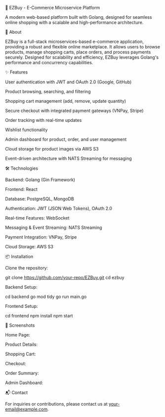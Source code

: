🛒 EZBuy - E-Commerce Microservice Platform

A modern web-based platform built with Golang, designed for seamless online shopping with a scalable and high-performance architecture.

🚀 About

EZBuy is a full-stack microservices-based e-commerce application, providing a robust and flexible online marketplace. It allows users to browse products, manage shopping carts, place orders, and process payments securely. Designed for scalability and efficiency, EZBuy leverages Golang's performance and concurrency capabilities.

✨ Features

User authentication with JWT and OAuth 2.0 (Google, GitHub)

Product browsing, searching, and filtering

Shopping cart management (add, remove, update quantity)

Secure checkout with integrated payment gateways (VNPay, Stripe)

Order tracking with real-time updates

Wishlist functionality

Admin dashboard for product, order, and user management

Cloud storage for product images via AWS S3

Event-driven architecture with NATS Streaming for messaging

🛠️ Technologies

Backend: Golang (Gin Framework)

Frontend: React

Database: PostgreSQL, MongoDB

Authentication: JWT (JSON Web Tokens), OAuth 2.0

Real-time Features: WebSocket

Messaging & Event Streaming: NATS Streaming

Payment Integration: VNPay, Stripe

Cloud Storage: AWS S3

📦 Installation

Clone the repository:

  git clone https://github.com/your-repo/EZBuy.git
  cd ezbuy

Backend Setup:

  cd backend
  go mod tidy
  go run main.go

Frontend Setup:

  cd frontend
  npm install
  npm start

📸 Screenshots

Home Page:

Product Details:

Shopping Cart:

Checkout:

Order Summary:

Admin Dashboard:

📬 Contact

For inquiries or contributions, please contact us at your-email@example.com.

